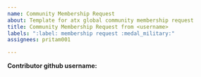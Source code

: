 ```yaml
---
name: Community Membership Request
about: Template for atx global community membership request
title: Community Membership Request from <username>
labels: ":label: membership request :medal_military:"
assignees: pritam001

---
```


**Contributor github username:**
